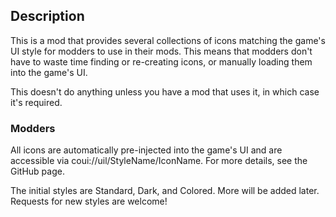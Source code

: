 ## Description
This is a mod that provides several collections of icons matching the game's UI style for modders to use in their mods.   This means that modders don't have to waste time finding or re-creating icons, or manually loading them into the game's UI.

This doesn't do anything unless you have a mod that uses it, in which case it's required.

### Modders

All icons are automatically pre-injected into the game's UI and are accessible via coui://uil/StyleName/IconName.  For more details, see the GitHub page.

The initial styles are Standard, Dark, and Colored.  More will be added later.  Requests for new styles are welcome!
